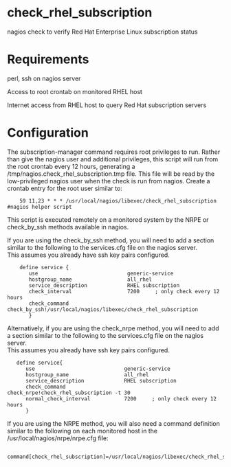 # check_rhel_subscription
nagios check to verify Red Hat Enterprise Linux subscription status

# Requirements
perl, ssh on nagios server

Access to root crontab on monitored RHEL host

Internet access from RHEL host to query Red Hat subscription servers

# Configuration

The subscription-manager command requires root privileges to run.
Rather than give the nagios user and additional privileges, this script will run from the root crontab every 12 hours,
generating a /tmp/nagios.check_rhel_subscription.tmp file.  This file will be read by the low-privileged nagios user
when the check is run from nagios.
Create a crontab entry for the root user similar to:
```
    59 11,23 * * * /usr/local/nagios/libexec/check_rhel_subscription   #nagios helper script
```

This script is executed remotely on a monitored system by the NRPE or check_by_ssh methods available in nagios.  

If you are using the check_by_ssh method, you will need to add a section similar to the following to the services.cfg file on the nagios server.  
This assumes you already have ssh key pairs configured.
```
    define service {
       use                             generic-service
       hostgroup_name                  all_rhel
       service_description             RHEL subscription
       check_interval                  7200     ; only check every 12 hours
       check_command                   check_by_ssh!/usr/local/nagios/libexec/check_rhel_subscription
       }
```

Alternatively, if you are using the check_nrpe method, you will need to add a section similar to the following to the services.cfg file on the nagios server.  
This assumes you already have ssh key pairs configured.
```
   define service{
      use                             generic-service
      hostgroup_name                  all_rhel
      service_description             RHEL subscription
      check_command                   check_nrpe!check_rhel_subscription -t 30
      normal_check_interval           7200     ; only check every 12 hours
      }
```

If you are using the NRPE method, you will also need a command definition similar to the following on each monitored host in the /usr/local/nagios/nrpe/nrpe.cfg file:
```
    command[check_rhel_subscription]=/usr/local/nagios/libexec/check_rhel_subscription
```
